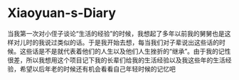 # Xiaoyuan-s-Diary
  当我第一次对小侄子谈论“生活的经验”的时候，我想起了多年以前我的舅舅也是这样对儿时的我说过类似的话。于是我开始去想，每当我们对子辈说出这些话的时候。这些话是不是就代表着他们的人生以及他们人生挫折的“继承”。由于我的记性很差，所以我想用这个项目记下我的长辈们给我的生活经验以及我这些年的生活经验，希望以后年老的时候还有机会看看自己年轻时候的记忆吧

